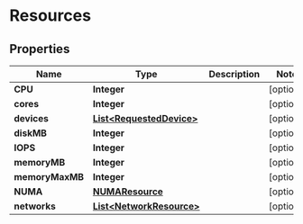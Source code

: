

# Resources


## Properties

Name | Type | Description | Notes
------------ | ------------- | ------------- | -------------
**CPU** | **Integer** |  |  [optional]
**cores** | **Integer** |  |  [optional]
**devices** | [**List&lt;RequestedDevice&gt;**](RequestedDevice.md) |  |  [optional]
**diskMB** | **Integer** |  |  [optional]
**IOPS** | **Integer** |  |  [optional]
**memoryMB** | **Integer** |  |  [optional]
**memoryMaxMB** | **Integer** |  |  [optional]
**NUMA** | [**NUMAResource**](NUMAResource.md) |  |  [optional]
**networks** | [**List&lt;NetworkResource&gt;**](NetworkResource.md) |  |  [optional]



